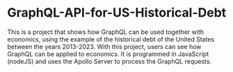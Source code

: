 # GraphQL-API-for-US-Historical-Debt
This is a project that shows how GraphQL can be used together with economics, using the example of the historical debt of the United States between the years 2013-2023. With this project, users can see how GraphQL can be applied to economics. It is programmed in JavaScript (nodeJS) and uses the Apollo Server to process the GraphQL requests. 
